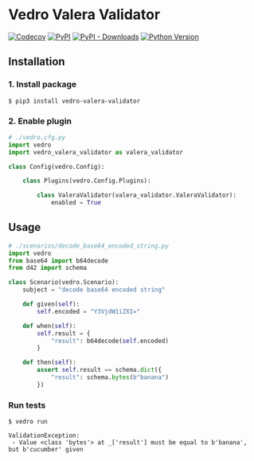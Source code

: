 # Vedro Valera Validator

[![Codecov](https://img.shields.io/codecov/c/github/nikitanovosibirsk/vedro-valera-validator/master.svg?style=flat-square)](https://codecov.io/gh/nikitanovosibirsk/vedro-valera-validator)
[![PyPI](https://img.shields.io/pypi/v/vedro-valera-validator.svg?style=flat-square)](https://pypi.python.org/pypi/vedro-valera-validator/)
[![PyPI - Downloads](https://img.shields.io/pypi/dm/vedro-valera-validator?style=flat-square)](https://pypi.python.org/pypi/vedro-valera-validator/)
[![Python Version](https://img.shields.io/pypi/pyversions/vedro-valera-validator.svg?style=flat-square)](https://pypi.python.org/pypi/vedro-valera-validator/)

## Installation

### 1. Install package

```shell
$ pip3 install vedro-valera-validator
```

### 2. Enable plugin

```python
# ./vedro.cfg.py
import vedro
import vedro_valera_validator as valera_validator

class Config(vedro.Config):

    class Plugins(vedro.Config.Plugins):

        class ValeraValidator(valera_validator.ValeraValidator):
            enabled = True
```

## Usage

```python
# ./scenarios/decode_base64_encoded_string.py
import vedro
from base64 import b64decode
from d42 import schema

class Scenario(vedro.Scenario):
    subject = "decode base64 encoded string"

    def given(self):
        self.encoded = "Y3VjdW1iZXI="

    def when(self):
        self.result = {
            "result": b64decode(self.encoded)
        }

    def then(self):
        assert self.result == schema.dict({
            "result": schema.bytes(b"banana")
        })
```

### Run tests

```shell
$ vedro run
```

```shell
ValidationException:
 - Value <class 'bytes'> at _['result'] must be equal to b'banana', but b'cucumber' given
 ```
